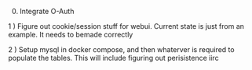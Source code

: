 
0)  Integrate O-Auth

1 ) Figure out cookie/session stuff for webui. Current state is just from an example. It needs to bemade correctly

2 ) Setup mysql in docker compose, and then whaterver is required to populate the tables.
    This will include figuring out perisistence iirc

